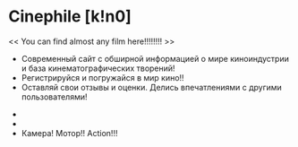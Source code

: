 # Сinephile [k!n0]
<< You can find almost any film here!!!!!!!! >>

- Современный сайт с обширной информацией о мире киноиндустрии и база кинематографических творений!
- Регистрируйся и погружайся в мир кино!!
- Оставляй свои отзывы и оценки. Делись впечатлениями с другими пользователями!
*
*
* Камера! Мотор!! Action!!!
